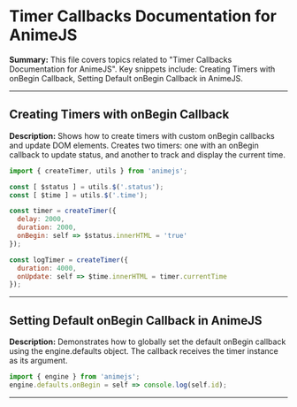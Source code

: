 # Timer Callbacks Documentation for AnimeJS

**Summary:** This file covers topics related to "Timer Callbacks Documentation for AnimeJS". Key snippets include: Creating Timers with onBegin Callback, Setting Default onBegin Callback in AnimeJS.

---

## Creating Timers with onBegin Callback

**Description:** Shows how to create timers with custom onBegin callbacks and update DOM elements. Creates two timers: one with an onBegin callback to update status, and another to track and display the current time.

```javascript
import { createTimer, utils } from 'animejs';

const [ $status ] = utils.$('.status');
const [ $time ] = utils.$('.time');

const timer = createTimer({
  delay: 2000,
  duration: 2000,
  onBegin: self => $status.innerHTML = 'true'
});

const logTimer = createTimer({
  duration: 4000,
  onUpdate: self => $time.innerHTML = timer.currentTime
});
```

---

## Setting Default onBegin Callback in AnimeJS

**Description:** Demonstrates how to globally set the default onBegin callback using the engine.defaults object. The callback receives the timer instance as its argument.

```javascript
import { engine } from 'animejs';
engine.defaults.onBegin = self => console.log(self.id);
```

---